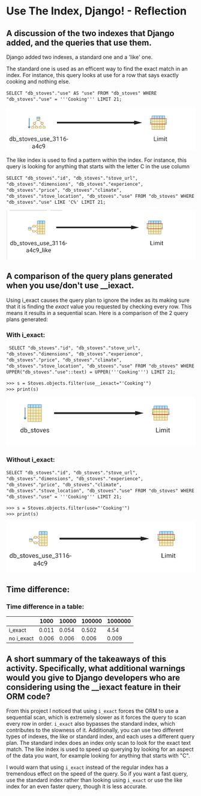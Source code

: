 # Use The Index, Django! - Reflection

## A discussion of the two indexes that Django added, and the queries that use them.

Django added two indexes, a standard one and a 'like' one.

The standard one is used as an efficent way to find the exact match in an index. For instance, this query looks at use for a row that says exactly cooking and nothing else. 

```
SELECT "db_stoves"."use" AS "use" FROM "db_stoves" WHERE "db_stoves"."use" = '''Cooking''' LIMIT 21;
```

<img src="Media/DjangoORM-IndexOnlyScan.png" alt="index scan">

The like index is used to find a pattern within the index. For instance, this query is looking for anything that starts with the letter C in the use column

```
SELECT "db_stoves"."id", "db_stoves"."stove_url", "db_stoves"."dimensions", "db_stoves"."experience", "db_stoves"."price", "db_stoves"."climate", "db_stoves"."stove_location", "db_stoves"."use" FROM "db_stoves" WHERE "db_stoves"."use" LIKE 'C%' LIMIT 21;
```

<img src="Media/Like-IndexScan.png" alt="index scan">

## A comparison of the query plans generated when you use/don't use __iexact.

Using i_exact causes the query plan to ignore the index as its making sure that it is finding the *exact* value you requested by checking every row. This means it results in a sequential scan. Here is a comparison of the 2 query plans generated:

### With i_exact: 

```
 SELECT "db_stoves"."id", "db_stoves"."stove_url", "db_stoves"."dimensions", "db_stoves"."experience", "db_stoves"."price", "db_stoves"."climate", "db_stoves"."stove_location", "db_stoves"."use" FROM "db_stoves" WHERE UPPER("db_stoves"."use"::text) = UPPER('''Cooking''') LIMIT 21;
```

```
>>> s = Stoves.objects.filter(use__iexact="'Cooking'")
>>> print(s)
```

<img src="Media/iExact_SeqScan.png" alt="seq scan">

### Without i_exact:

```
SELECT "db_stoves"."id", "db_stoves"."stove_url", "db_stoves"."dimensions", "db_stoves"."experience", "db_stoves"."price", "db_stoves"."climate", "db_stoves"."stove_location", "db_stoves"."use" FROM "db_stoves" WHERE "db_stoves"."use" = '''Cooking''' LIMIT 21;
```

```
>>> s = Stoves.objects.filter(use="'Cooking'")
>>> print(s)
```

<img src="Media/noiexact_IndexScan.png" alt="index scan">

## Time difference:

<!-- for 1000 
```
With 1280 records in the table:
	- average time for query that uses index: 0.006 seconds
	- average time for query that does not use index: 0.011 seconds
```
for 10000
```
With 12280 records in the table:
	- average time for query that uses index: 0.006 seconds
	- average time for query that does not use index: 0.054 seconds
```
for 100000
```
With 112280 records in the table:
	- average time for query that uses index: 0.006 seconds
	- average time for query that does not use index: 0.502 seconds
```
for 1000000
```
With 1112280 records in the table:
	- average time for query that uses index: 0.009 seconds
	- average time for query that does not use index: 4.54 seconds
``` -->

### Time difference in a table:

|  |    1000 |   10000 |  100000 | 1000000
---------|---------|---------|---------|---------|
i_exact |   0.011 | 0.054 | 0.502 | 4.54
no i_exact |   0.006 | 0.006 | 0.006 | 0.009 |

## A short summary of the takeaways of this activity. Specifically, what additional warnings would you give to Django developers who are considering using the __iexact feature in their ORM code?

From this project I noticed that using `i_exact` forces the ORM to use a sequential scan, which is extremely slower as it forces the query to scan every row in order. `i_exact` also bypasses the standard index, which contributes to the slowness of it. Additionally, you can use two different types of indexes, the like or standard index, and each uses a different query plan. The standard index does an index only scan to look for the exact text match. The like index is used to speed up querying by looking for an aspect of the data you want, for example looking for anything that starts with "C".

I would warn that using `i_exact` instead of the regular index has a tremendous effect on the speed of the query. So if you want a fast query, use the standard index rather than looking using `i_exact` or use the like index for an even faster query, though it is less accurate. 

